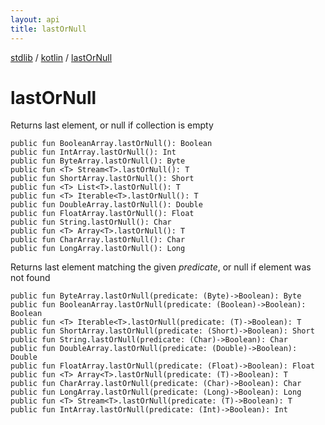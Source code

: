 ```yaml
---
layout: api
title: lastOrNull
---
```

[stdlib](../index.md) / [kotlin](index.md) / [lastOrNull](lastOrNull.md)

# lastOrNull
Returns last element, or null if collection is empty
```
public fun BooleanArray.lastOrNull(): Boolean
public fun IntArray.lastOrNull(): Int
public fun ByteArray.lastOrNull(): Byte
public fun <T> Stream<T>.lastOrNull(): T
public fun ShortArray.lastOrNull(): Short
public fun <T> List<T>.lastOrNull(): T
public fun <T> Iterable<T>.lastOrNull(): T
public fun DoubleArray.lastOrNull(): Double
public fun FloatArray.lastOrNull(): Float
public fun String.lastOrNull(): Char
public fun <T> Array<T>.lastOrNull(): T
public fun CharArray.lastOrNull(): Char
public fun LongArray.lastOrNull(): Long
```
Returns last element matching the given *predicate*, or null if element was not found
```
public fun ByteArray.lastOrNull(predicate: (Byte)->Boolean): Byte
public fun BooleanArray.lastOrNull(predicate: (Boolean)->Boolean): Boolean
public fun <T> Iterable<T>.lastOrNull(predicate: (T)->Boolean): T
public fun ShortArray.lastOrNull(predicate: (Short)->Boolean): Short
public fun String.lastOrNull(predicate: (Char)->Boolean): Char
public fun DoubleArray.lastOrNull(predicate: (Double)->Boolean): Double
public fun FloatArray.lastOrNull(predicate: (Float)->Boolean): Float
public fun <T> Array<T>.lastOrNull(predicate: (T)->Boolean): T
public fun CharArray.lastOrNull(predicate: (Char)->Boolean): Char
public fun LongArray.lastOrNull(predicate: (Long)->Boolean): Long
public fun <T> Stream<T>.lastOrNull(predicate: (T)->Boolean): T
public fun IntArray.lastOrNull(predicate: (Int)->Boolean): Int
```
